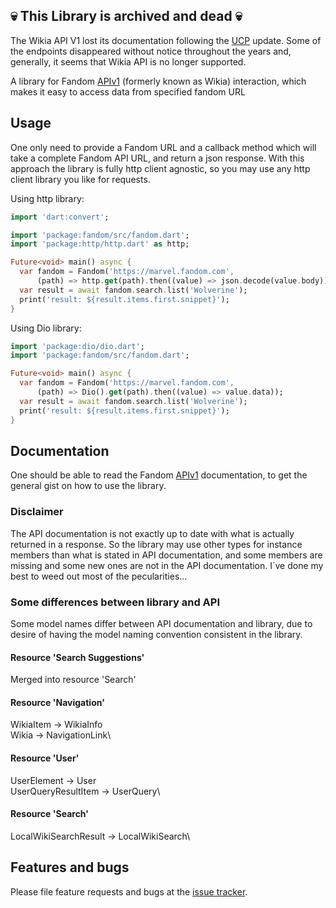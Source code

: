 ## 💀 This Library is archived and dead 💀
The Wikia API V1 lost its documentation following the [UCP](https://community.fandom.com/wiki/Help:Unified_Community_Platform) update. Some of the endpoints disappeared without notice throughout the years and, generally, it seems that Wikia API is no longer supported.

A library for Fandom [APIv1][api] (formerly known as Wikia) interaction, which makes it easy to access data from specified fandom URL

## Usage
One only need to provide a Fandom URL and a callback method which will take a complete Fandom API URL, and return a json
response. With this approach the library is fully http client agnostic, so you may use any http client library you like
for requests.

Using http library:

```dart
import 'dart:convert';

import 'package:fandom/src/fandom.dart';
import 'package:http/http.dart' as http;

Future<void> main() async {
  var fandom = Fandom('https://marvel.fandom.com',
      (path) => http.get(path).then((value) => json.decode(value.body)));
  var result = await fandom.search.list('Wolverine');
  print('result: ${result.items.first.snippet}');
}
```

Using Dio library:
```dart
import 'package:dio/dio.dart';
import 'package:fandom/src/fandom.dart';

Future<void> main() async {
  var fandom = Fandom('https://marvel.fandom.com',
      (path) => Dio().get(path).then((value) => value.data));
  var result = await fandom.search.list('Wolverine');
  print('result: ${result.items.first.snippet}');
}
```

## Documentation

One should be able to read the Fandom [APIv1][api] documentation, to get the general gist on how to use the library.

### Disclaimer
The API documentation is not exactly up to date with what is actually returned in a response. So the library may use other types for instance members than what is stated in API documentation, and some members are missing and some new ones are not in the API documentation. I´ve done my best to weed out most of the pecularities...

### Some differences between library and API
Some model names differ between API documentation and library, due to desire of having the model naming
convention consistent in the library. 

#### Resource 'Search Suggestions' 
Merged into resource 'Search'

#### Resource 'Navigation'
WikiaItem -> WikiaInfo\
Wikia -> NavigationLink\

#### Resource 'User'
UserElement -> User\
UserQueryResultItem -> UserQuery\

#### Resource 'Search'
LocalWikiSearchResult -> LocalWikiSearch\

## Features and bugs

Please file feature requests and bugs at the [issue tracker][tracker].

[tracker]: https://github.com/materka/fandom
[api]: https://www.wikia.com/api/v1

